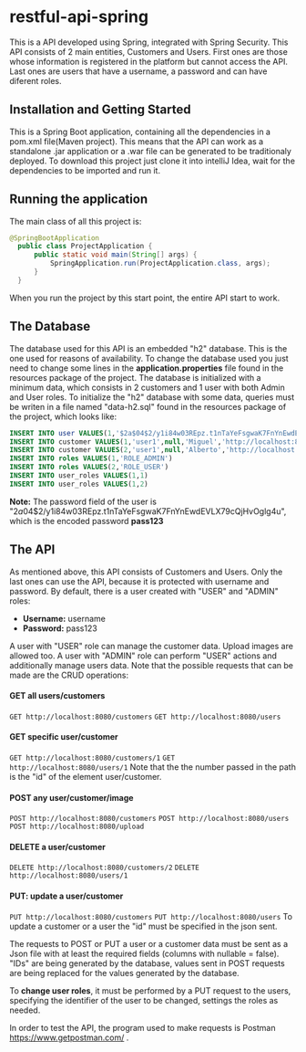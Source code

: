 # restful-api-spring
This is a API developed using Spring, integrated with Spring Security. 
This API consists of 2 main entities, Customers and Users. First ones are those whose information is registered in the 
platform but cannot access the API. Last ones are users that have a username, a password and can have diferent roles. 

## Installation and Getting Started
This is a Spring Boot application, containing all the dependencies in a pom.xml file(Maven project). This means that the API can work as a standalone .jar application or a .war file can be generated to be traditionaly deployed.
To download this project just clone it into intelliJ Idea, wait for the dependencies to be imported and run it.

## Running the application

The main class of all this project is:

```java
@SpringBootApplication
  public class ProjectApplication {
      public static void main(String[] args) {
          SpringApplication.run(ProjectApplication.class, args);
      }
  }
```
When you run the project by this start point, the entire API start to work.

## The Database
The database used for this API is an embedded "h2" database. This is the one used for reasons of availability. To change the database used you just need to change some lines in the **application.properties** file found in the resources package of the project.
The database is initialized with a minimum data, which consists in 2 customers and 1 user with both Admin and User roles.
To initialize the "h2" database with some data, queries must be writen in a file named "data-h2.sql" found in the resources package of the project, which looks like:
```sql
INSERT INTO user VALUES(1,'$2a$04$2/y1i84w03REpz.t1nTaYeFsgwaK7FnYnEwdEVLX79cQjHvOglg4u','username')
INSERT INTO customer VALUES(1,'user1',null,'Miguel','http://localhost:8080/resources/images/imagesPhotoPerson1','Pérez')
INSERT INTO customer VALUES(2,'user1',null,'Alberto','http://localhost:8080/resources/images/imagesPhotoPerson2','Rodríguez')
INSERT INTO roles VALUES(1,'ROLE_ADMIN')
INSERT INTO roles VALUES(2,'ROLE_USER')
INSERT INTO user_roles VALUES(1,1)
INSERT INTO user_roles VALUES(1,2)
```
**Note:** The password field of the user is "$2a$04$2/y1i84w03REpz.t1nTaYeFsgwaK7FnYnEwdEVLX79cQjHvOglg4u", which is the encoded password **pass123**

## The API
As mentioned above, this API consists of Customers and Users. Only the last ones can use the API, because it is protected with username and password. By default, there is a user created with "USER" and "ADMIN" roles:
- **Username:** username
- **Password:** pass123

A user with "USER" role can manage the customer data. Upload images are allowed too.
A user with "ADMIN" role can perform "USER" actions and additionally  manage users data.
Note that the possible requests that can be made are the CRUD operations:

#### GET all users/customers
`GET http://localhost:8080/customers`
`GET http://localhost:8080/users`
#### GET specific user/customer
`GET http://localhost:8080/customers/1`
`GET http://localhost:8080/users/1`
Note that the the number passed in the path is the "id" of the element user/customer. 
#### POST any user/customer/image
`POST http://localhost:8080/customers`
`POST http://localhost:8080/users`
`POST http://localhost:8080/upload`
#### DELETE a user/customer
`DELETE http://localhost:8080/customers/2`
`DELETE http://localhost:8080/users/1`
#### PUT: update a user/customer
`PUT http://localhost:8080/customers`
`PUT http://localhost:8080/users`
To update a customer or a user the "id" must be specified in the json sent.

The requests to POST or PUT a user or a customer data must be sent as a Json file with at least the required fields (columns with nullable = false). "IDs" are being generated by the database, values sent in POST requests are being replaced for the values generated by the database.

To **change user roles**, it must be performed by a PUT request to the users, specifying the identifier of the user to be changed, settings the roles as needed.

In order to test the API, the program used to make requests is Postman https://www.getpostman.com/ .
